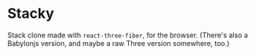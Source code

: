 # Stacky
Stack clone made  with `react-three-fiber`, for the browser. (There's also a Babylonjs version, and maybe a raw Three version somewhere, too.)
